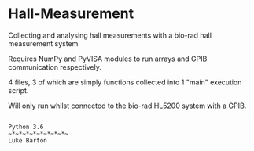 # Hall-Measurement
Collecting and analysing hall measurements with a bio-rad hall measurement system

Requires NumPy and PyVISA modules to run arrays and GPIB communication respectively.

4 files, 3 of which are simply functions collected into 1 "main" execution script.

Will only run whilst connected to the bio-rad HL5200 system with a GPIB.

~~~~~~~~~~~~~~~~~~~~~~~~~~~~~~~~~~~~~~~~~~~~~~~~~~~~~~~~~~~~~~~~~~~~~~~~~~~~~~~~~~~~~~~~~~~~

Python 3.6
~*~*~*~*~*~*~*~*~
Luke Barton
